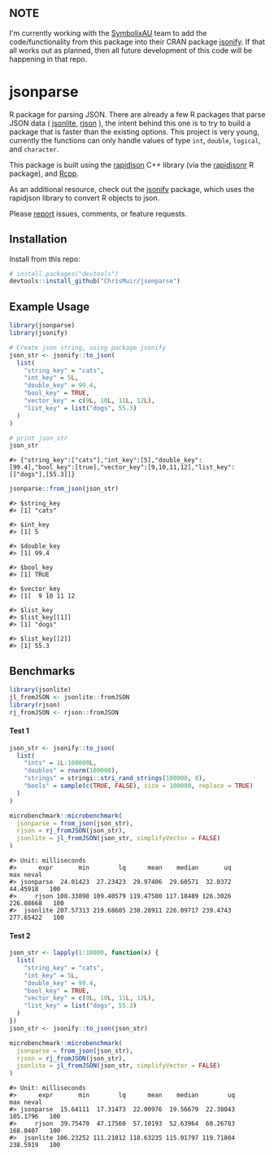 ## NOTE

I'm currently working with the [SymbolixAU](https://github.com/SymbolixAU) team to add the code/functionality from this package into their CRAN package [jsonify](https://github.com/SymbolixAU/jsonify). If that all works out as planned, then all future development of this code will be happening in that repo.

# jsonparse

R package for parsing JSON. There are already a few R packages that parse JSON data ( [jsonlite](https://github.com/jeroen/jsonlite), [rjson](https://github.com/alexcb/rjson) ), the intent behind this one is to try to build a package that is faster than the existing options. This project is very young, currently the functions can only handle values of type `int`, `double`, `logical`, and `character`.

This package is built using the [rapidjson](https://github.com/Tencent/rapidjson) C++ library (via the [rapidjsonr](https://github.com/SymbolixAU/rapidjsonr) R package), and [Rcpp](https://github.com/RcppCore/Rcpp).

As an additional resource, check out the [jsonify](https://github.com/SymbolixAU/jsonify) package, which uses the rapidjson library to convert R objects to json.

Please [report](https://github.com/ChrisMuir/jsonparse/issues) issues, comments, or feature requests.

## Installation

Install from this repo:

``` r
# install.packages("devtools")
devtools::install_github("ChrisMuir/jsonparse")
```

## Example Usage

```r
library(jsonparse)
library(jsonify)
```
```r
# Create json string, using package jsonify
json_str <- jsonify::to_json(
  list(
    "string_key" = "cats", 
    "int_key" = 5L, 
    "double_key" = 99.4, 
    "bool_key" = TRUE, 
    "vector_key" = c(9L, 10L, 11L, 12L), 
    "list_key" = list("dogs", 55.3)
  )
)

# print json_str
json_str
```
```
#> {"string_key":["cats"],"int_key":[5],"double_key":[99.4],"bool_key":[true],"vector_key":[9,10,11,12],"list_key":[["dogs"],[55.3]]}

```
```r
jsonparse::from_json(json_str)
```
```
#> $string_key
#> [1] "cats"

#> $int_key
#> [1] 5

#> $double_key
#> [1] 99.4

#> $bool_key
#> [1] TRUE

#> $vector_key
#> [1]  9 10 11 12

#> $list_key
#> $list_key[[1]]
#> [1] "dogs"

#> $list_key[[2]]
#> [1] 55.3
```

## Benchmarks

```r
library(jsonlite)
jl_fromJSON <- jsonlite::fromJSON
library(rjson)
rj_fromJSON <- rjson::fromJSON
```

#### Test 1
```r
json_str <- jsonify::to_json(
  list(
    "ints" = 1L:100000L, 
    "doubles" = rnorm(100000), 
    "strings" = stringi::stri_rand_strings(100000, 8), 
    "bools" = sample(c(TRUE, FALSE), size = 100000, replace = TRUE)
  )
)

microbenchmark::microbenchmark(
  jsonparse = from_json(json_str), 
  rjson = rj_fromJSON(json_str), 
  jsonlite = jl_fromJSON(json_str, simplifyVector = FALSE)
)
```
```
#> Unit: milliseconds
#>      expr       min        lq      mean    median       uq       max neval
#> jsonparse  24.01423  27.23423  29.97406  29.60571  32.0372  44.45918   100
#>     rjson 100.33898 109.40579 119.47500 117.18489 126.3026 226.08668   100
#>  jsonlite 207.57313 219.68605 230.28911 226.09717 239.4743 277.65422   100
```

#### Test 2
```r
json_str <- lapply(1:10000, function(x) {
  list(
    "string_key" = "cats", 
    "int_key" = 5L, 
    "double_key" = 99.4, 
    "bool_key" = TRUE, 
    "vector_key" = c(9L, 10L, 11L, 12L), 
    "list_key" = list("dogs", 55.3)
  )
})
json_str <- jsonify::to_json(json_str)

microbenchmark::microbenchmark(
  jsonparse = from_json(json_str), 
  rjson = rj_fromJSON(json_str), 
  jsonlite = jl_fromJSON(json_str, simplifyVector = FALSE)
)
```
```
#> Unit: milliseconds
#>      expr       min        lq      mean    median        uq      max neval
#> jsonparse  15.64111  17.31473  22.00976  19.56679  22.38043 105.1796   100
#>     rjson  39.75470  47.17560  57.10193  52.63964  60.26783 168.0407   100
#>  jsonlite 106.23252 111.21012 118.63235 115.01797 119.71804 238.5919   100
```
